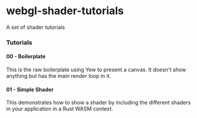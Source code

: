 # webgl-shader-tutorials
A set of shader tutorials


### Tutorials

#### 00 - Boilerplate
This is the raw boilerplate using Yew to present a canvas. It doesn't show anything but has the main render loop in it.

#### 01 - Simple Shader
This demonstrates how to show a shader by including the different shaders in your application in a Rust WASM context.